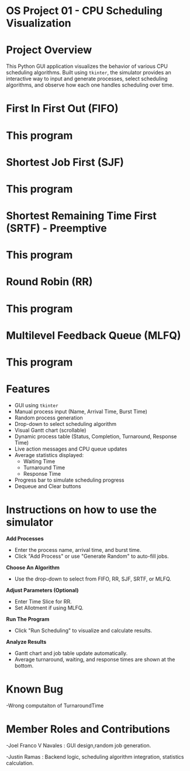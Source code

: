 # OS Project 01 - CPU Scheduling Visualization

# Project Overview
This Python GUI application visualizes the behavior of various CPU scheduling algorithms. Built using `tkinter`, the simulator provides an interactive way to input and generate processes, select scheduling algorithms, and observe how each one handles scheduling over time.

# First In First Out (FIFO)
# This program 
# 
# Shortest Job First (SJF)
# This program 
# 
# Shortest Remaining Time First (SRTF) - Preemptive
# This program 
# 
# Round Robin (RR)
# This program 
# 
# Multilevel Feedback Queue (MLFQ)
# This program 
# Features
- GUI using `tkinter`
- Manual process input (Name, Arrival Time, Burst Time)
- Random process generation
- Drop-down to select scheduling algorithm
- Visual Gantt chart (scrollable)
- Dynamic process table (Status, Completion, Turnaround, Response Time)
- Live action messages and CPU queue updates
- Average statistics displayed:
  - Waiting Time
  - Turnaround Time
  - Response Time
- Progress bar to simulate scheduling progress
- Dequeue and Clear buttons
  
# Instructions on how to use the simulator
**Add Processes**
   - Enter the process name, arrival time, and burst time.
   - Click "Add Process" or use "Generate Random" to auto-fill jobs.

**Choose An Algorithm**
   - Use the drop-down to select from FIFO, RR, SJF, SRTF, or MLFQ.
     
**Adjust Parameters (Optional)**  
   - Enter Time Slice for RR.
   - Set Allotment if using MLFQ.
     
**Run The Program**
   - Click "Run Scheduling" to visualize and calculate results.
     
**Analyze Results**
   - Gantt chart and job table update automatically.
   - Average turnaround, waiting, and response times are shown at the bottom.

# Known Bug
-Wrong computaiton of TurnaroundTime

# Member Roles and Contributions
-Joel Franco V Navales : GUI design,random job generation.

-Justin Ramas : Backend logic, scheduling algorithm integration, statistics calculation.

